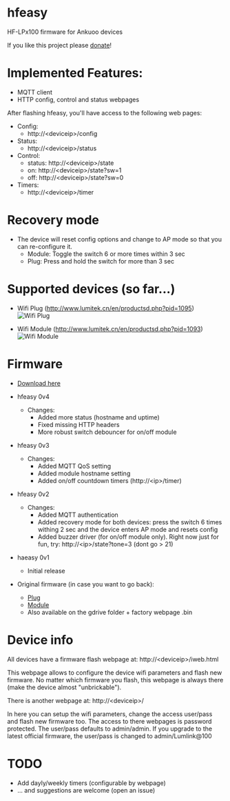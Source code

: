 # hfeasy
HF-LPx100 firmware for Ankuoo devices

If you like this project please [donate](https://www.paypal.com/cgi-bin/webscr?cmd=_s-xclick&hosted_button_id=5SMU6YE5XG6JG&source=url)!

# Implemented Features:
* MQTT client
* HTTP config, control and status webpages

After flashing hfeasy, you'll have access to the following web pages:
* Config:
  * http://\<deviceip\>/config
* Status:
  * http://\<deviceip\>/status
* Control:
  * status: http://\<deviceip\>/state
  * on: http://\<deviceip\>/state?sw=1
  * off: http://\<deviceip\>/state?sw=0
* Timers:
  * http://\<deviceip\>/timer

# Recovery mode
  * The device will reset config options and change to AP mode so that you can re-configure it.
    * Module: Toggle the switch 6 or more times within 3 sec
    * Plug: Press and hold the switch for more than 3 sec

# Supported devices (so far...)
* Wifi Plug (http://www.lumitek.cn/en/productsd.php?pid=1095)
![Wifi Plug](http://www.lumitekgroup.com/upload/2015062911265369.jpg)

* Wifi Module (http://www.lumitek.cn/en/productsd.php?pid=1093)
![Wifi Module](http://www.lumitekgroup.com/upload/2015062315503112.jpg)


# Firmware
* [Download here](https://drive.google.com/open?id=1HWl-QiYM2u8lW9TAv1M6Kr9DPkj1_wRG)
* hfeasy 0v4
  * Changes:
    * Added more status (hostname and uptime)
    * Fixed missing HTTP headers
    * More robust switch debouncer for on/off module
* hfeasy 0v3
  * Changes:
    * Added MQTT QoS setting
    * Added module hostname setting
    * Added on/off countdown timers (http://\<ip\>/timer)
* hfeasy 0v2
  * Changes:
    * Added MQTT authentication
    * Added recovery mode for both devices: press the switch 6 times withing 2 sec and the device enters AP mode and resets config
    * Added buzzer driver (for on/off module only). Right now just for fun, try: http://\<ip\>/state?tone=3 (dont go > 21)
* haeasy 0v1
  * Initial release

* Original firmware (in case you want to go back):
  * [Plug](http://lumitek.yunext.com/files/DF_1_5114.bin)
  * [Module](http://lumitek.yunext.com/files/D1_1_V1.5116.bin)
  * Also available on the gdrive folder + factory webpage .bin

# Device info
All devices have a firmware flash webpage at: http://\<deviceip\>/iweb.html

This webpage allows to configure the device wifi parameters and flash new firmware.
No matter which firmware you flash, this webpage is always there (make the device almost "unbrickable").

There is another webpage at: http://\<deviceip\>/

In here you can setup the wifi parameters, change the access user/pass and flash new firmware too.
The access to there webpages is password protected.
The user/pass defaults to admin/admin.
If you upgrade to the latest official firmware, the user/pass is changed to admin/Lumlink@100

# TODO
* Add dayly/weekly timers (configurable by webpage)
* ... and suggestions are welcome (open an issue)
